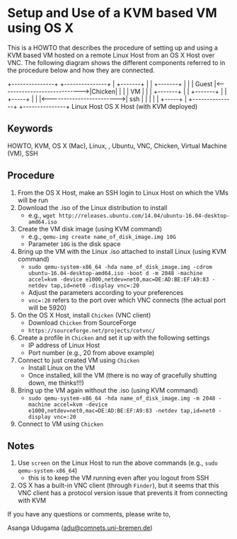 Setup and Use of a KVM based VM using OS X
===========================================

This is a HOWTO that describes the procedure of setting up and using a KVM based VM hosted on a remote Linux Host from an OS X Host over VNC. The following diagram shows the different components referred to in the procedure below and how they are connected.

+---------------+                    +---------------+
|   +-------+   |                    |     +-------+ |
|   | Guest |<---------------------------->|Chicken| |
|   |  VM   |   |                    |     +-------+ |
|   +-------+   |                    |     +-----+   |
|               |<------------------------>| ssh |   |
|               |                    |     +-----+   |
+---------------+                    +---------------+
   Linux Host                            OS X Host 
(with KVM deployed)


Keywords
---------
HOWTO, KVM, OS X (Mac), Linux, , Ubuntu, VNC, Chicken, Virtual Machine (VM), SSH


Procedure
---------

1. From the OS X Host, make an SSH login to Linux Host on which the VMs will be run
2. Download the .iso of the Linux distribution to install
   - e.g., `wget http://releases.ubuntu.com/14.04/ubuntu-16.04-desktop-amd64.iso`
3. Create the VM disk image (using KVM command)
   - e.g., `qemu-img create name_of_disk_image.img 10G`
   - Parameter `10G` is the disk space
4. Bring up the VM with the Linux .iso attached to install Linux (using KVM command)
   - `sudo qemu-system-x86_64 -hda name_of_disk_image.img -cdrom ubuntu-16.04-desktop-amd64.iso -boot d -m 2048 -machine accel=kvm -device e1000,netdev=net0,mac=DE:AD:BE:EF:A9:83 -netdev tap,id=net0 -display vnc=:20`
   - Adjust the parameters according to your preferences
   - `vnc=:20` refers to the port over which VNC connects (the actual port will be 5920)
5. On the OS X Host, install `Chicken` (VNC client)
   - Download `Chicken` from SourceForge 
   - `https://sourceforge.net/projects/cotvnc/`
6. Create a profile in `Chicken` and set it up with the following settings
   - IP address of Linux Host
   - Port number (e.g., 20 from above example)
7. Connect to just created VM using `Chicken`
   - Install Linux on the VM
   - Once installed, kill the VM (there is no way of gracefully shutting down, me thinks!!!)
8. Bring up the VM again without the .iso (using KVM command)
   - `sudo qemu-system-x86_64 -hda name_of_disk_image.img -m 2048 -machine accel=kvm -device e1000,netdev=net0,mac=DE:AD:BE:EF:A9:83 -netdev tap,id=net0 -display vnc=:20`
9. Connect to VM using `Chicken`


Notes
-----

1. Use `screen` on the Linux Host to run the above commands (e.g., `sudo qemu-system-x86_64`) 
   - this is to keep the VM running even after you logout from SSH
2. OS X has a built-in VNC client (through `Finder`), but it seems that this VNC client has a protocol version issue that prevents it from connecting with KVM

If you have any questions or comments, please write to,

Asanga Udugama (adu@comnets.uni-bremen.de)
